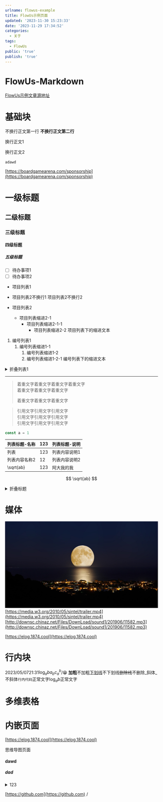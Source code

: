 ```yaml
---
urlname: flowus-example
title: FlowUs示例页面
updated: '2023-11-30 15:23:33'
date: '2023-11-29 17:34:52'
categories:
  - 关于
tags:
  - FlowUs
public: 'true'
publish: 'true'
---
```

# FlowUs-Markdown
[FlowUs示例文章源地址](https://flowus.cn/1874/share/7ad97e50-9e7a-4422-bb97-a557e9acb841)
# 基础块
不换行正文第一行
**不换行正文第二行**

换行正文1

换行正文2

`adawd`

[https://boardgamearena.com/sponsorship](https://boardgamearena.com/sponsorship)
# 一级标题
## 二级标题
### 三级标题
#### 四级标题
##### 五级标题
- [ ] 待办事项1
- [ ] 待办事项2
- 项目列表1

- 项目列表2不换行1
项目列表2不换行2

- 项目列表2
	- 项目列表缩进2-1
		- 项目列表缩进2-1-1
			- 项目列表缩进2-2
		项目列表下的缩进文本
1. 编号列表1
	1. 编号列表缩进1-1
		1. 编号列表缩进1-2
		1. 编号列表缩进1-2-1
			编号列表下的缩进文本

<details>
  <summary>折叠列表1</summary>
  
<details>
  <summary>嵌套折叠列表1-1</summary>
  嵌套折叠列表1-1的内容
</details>
折叠列表1的内容
</details>

---
> 着重文字着重文字着重文字着重文字  
> 着重文字着重文字着重文字  
>   
> 着重文字着重文字着重文字

> 引用文字引用文字引用文字  
> 引用文字引用文字引用文字  
> 引用文字引用文字引用文字
```typescript
const a = 1
```

| 列表标题-名称   | 123 | 列表标题-说明 |
| --------- | --- | ------- |
| 列表        | 123 | 列表内容说明1 |
| 列表内容名称2   | 12  | 列表内容说明2 |
| \sqrt{ab} | 123 | 阿大我的我   |

$$
\sqrt{ab}
$$





<details>
  <summary>折叠标题</summary>
  折叠标题内容
</details>

# 媒体
![qwe.JPG](../images/03dec85efc202e3eda7fabd842120c56.JPG)
[https://media.w3.org/2010/05/sintel/trailer.mp4](https://media.w3.org/2010/05/sintel/trailer.mp4)
[http://downsc.chinaz.net/Files/DownLoad/sound1/201906/11582.mp3](http://downsc.chinaz.net/Files/DownLoad/sound1/201906/11582.mp3)

[https://elog.1874.cool](https://elog.1874.cool)

# 行内块
2023/05/0721:31$\log_{a}{b}a_{b}c_a^b$/😁
**加粗**不加粗<u>下划线</u>不下划线~~删除线~~不删除_斜体_不斜体`行内代码`正常文字$\log_{a}{b}$正常文字
# 多维表格

# 内嵌页面
[https://elog.1874.cool](https://elog.1874.cool)



思维导图页面
#### dawd 
##### dad 

<details>
  <summary>123</summary>
  
</details>


[https://github.com](https://github.com)
/
